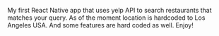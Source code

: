 My first React Native app that uses yelp API to search restaurants that matches your query. 
As of the moment location is hardcoded to Los Angeles USA.
And some features are hard coded as well.
Enjoy!
